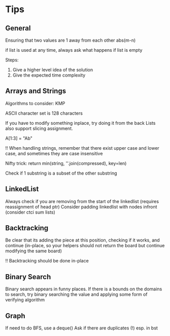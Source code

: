 # Tips
## General
Ensuring that two values are 1 away from each other
abs(m-n)

if list is used at any time, always ask what happens if list is empty

Steps:
1. Give a higher level idea of the solution
2. Give the expected time complexity
## Arrays and Strings

Algorithms to consider:
KMP

ASCII character set is 128 characters

If you have to modify something inplace, try doing it from the back
Lists also support slicing assignment.

A[1:3] = "Ab"


!! When handling strings, remember that there exist upper case and lower case, and sometimes they are case insensitive

Nifty trick:
return min(string, ''.join(compressed), key=len)

Check if 1 substring is a subset of the other substring

## LinkedList
Always check if you are removing from the start of the linkedlist (requires reassignment of head ptr)
Consider padding linkedlist with nodes infront (consider ctci sum lists)


## Backtracking
Be clear that its adding the piece at this position, checking if it works, and continue (in-place, so your helpers should not return the board but continue modifying the same board)

!! Backtracking should be done in-place

## Binary Search
Binary search appears in funny places. If there is a bounds on the domains to search, try binary searching the value and applying some form of verifying algorithm


## Graph 
If need to do BFS, use a deque()
Ask if there are duplicates (!) esp. in bst
